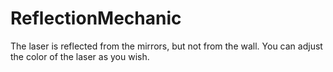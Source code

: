 # ReflectionMechanic
The laser is reflected from the mirrors, but not from the wall. You can adjust the color of the laser as you wish.
